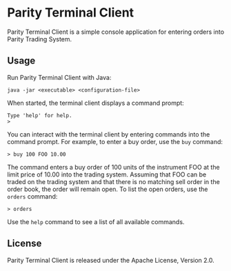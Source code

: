 Parity Terminal Client
======================

Parity Terminal Client is a simple console application for entering orders
into Parity Trading System.


Usage
-----

Run Parity Terminal Client with Java:

    java -jar <executable> <configuration-file>

When started, the terminal client displays a command prompt:

    Type 'help' for help.
    >

You can interact with the terminal client by entering commands into the command
prompt. For example, to enter a buy order, use the `buy` command:

    > buy 100 FOO 10.00

The command enters a buy order of 100 units of the instrument FOO at the limit
price of 10.00 into the trading system. Assuming that FOO can be traded on the
trading system and that there is no matching sell order in the order book, the
order will remain open. To list the open orders, use the `orders` command:

    > orders

Use the `help` command to see a list of all available commands.


License
-------

Parity Terminal Client is released under the Apache License, Version 2.0.

